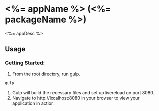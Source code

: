 # <%= appName %> (<%= packageName %>)
<%= appDesc %>

## Usage

### Getting Started:

1. From the root directory, run gulp.
```bash
gulp
```
1. Gulp will build the necessary files and set up livereload on port 8080.
1. Navigate to http://localhost:8080 in your browser to view your application in action.